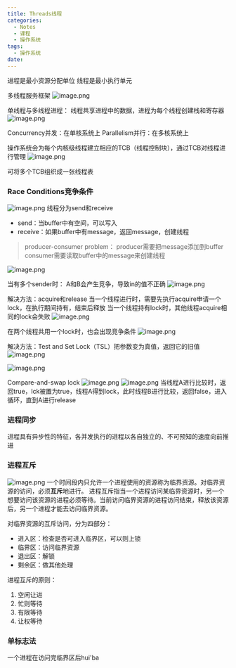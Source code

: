 ```yaml
---
title: Threads线程
categories:
  - Notes
  - 课程
  - 操作系统
tags:
  - 操作系统
date:
---
```

进程是最小资源分配单位
线程是最小执行单元

多线程服务框架
![image.png](https://cdn.jsdelivr.net/gh/zhengyangWang1/image@main/img/20231009140512.png)

单线程与多线程进程：
线程共享进程中的数据，进程为每个线程创建栈和寄存器
![image.png](https://cdn.jsdelivr.net/gh/zhengyangWang1/image@main/img/20231009140611.png)

Concurrency并发：在单核系统上
Parallelism并行：在多核系统上

操作系统会为每个内核级线程建立相应的TCB（线程控制块），通过TCB对线程进行管理
![image.png](https://cdn.jsdelivr.net/gh/zhengyangWang1/image@main/img/20231104103658.png)

可将多个TCB组织成一张线程表

### Race Conditions竞争条件
![image.png](https://cdn.jsdelivr.net/gh/zhengyangWang1/image@main/img/20231009143100.png)
线程分为send和receive
- send：当buffer中有空间，可以写入
- receive：如果buffer中有message，返回message，创建线程
>producer-consumer problem：
>producer需要把message添加到buffer
>consumer需要读取buffer中的message来创建线程

![image.png](https://cdn.jsdelivr.net/gh/zhengyangWang1/image@main/img/20231009144647.png)

当有多个sender时：
A和B会产生竞争，导致in的值不正确
![image.png](https://cdn.jsdelivr.net/gh/zhengyangWang1/image@main/img/20231009144932.png)

解决方法：acquire和release
当一个线程进行时，需要先执行acquire申请一个lock，在执行期间持有，结束后释放
当一个线程持有lock时，其他线程acquire相同的lock会失败
![image.png](https://cdn.jsdelivr.net/gh/zhengyangWang1/image@main/img/20231016082019.png)


在两个线程共用一个lock时，也会出现竞争条件
![image.png](https://cdn.jsdelivr.net/gh/zhengyangWang1/image@main/img/20231016080611.png)

解决方法：Test and Set Lock（TSL）把参数变为真值，返回它的旧值
![image.png](https://cdn.jsdelivr.net/gh/zhengyangWang1/image@main/img/20231016081529.png)

![image.png](https://cdn.jsdelivr.net/gh/zhengyangWang1/image@main/img/20231016082444.png)

Compare-and-swap lock
![image.png](https://cdn.jsdelivr.net/gh/zhengyangWang1/image@main/img/20231016083314.png)
![image.png](https://cdn.jsdelivr.net/gh/zhengyangWang1/image@main/img/20231016083325.png)
当线程A进行比较时，返回true，lck被置为true，线程A得到lock，此时线程B进行比较，返回false，进入循环，直到A进行release


### 进程同步
进程具有异步性的特征，各并发执行的进程以各自独立的、不可预知的速度向前推进

### 进程互斥
![image.png](https://cdn.jsdelivr.net/gh/zhengyangWang1/image@main/img/20231104223505.png)
一个时间段内只允许一个进程使用的资源称为临界资源。对临界资源的访问，必须**互斥**地进行。
进程互斥指当一个进程访问某临界资源时，另一个想要访问该资源的进程必须等待。当前访问临界资源的进程访问结束，释放该资源后，另一个进程才能去访问临界资源。

对临界资源的互斥访问，分为四部分：
- 进入区：检查是否可进入临界区，可以则上锁
- 临界区：访问临界资源
- 退出区：解锁
- 剩余区：做其他处理

进程互斥的原则：
1. 空闲让进
2. 忙则等待
3. 有限等待
4. 让权等待

### 单标志法
一个进程在访问完临界区后hui'ba